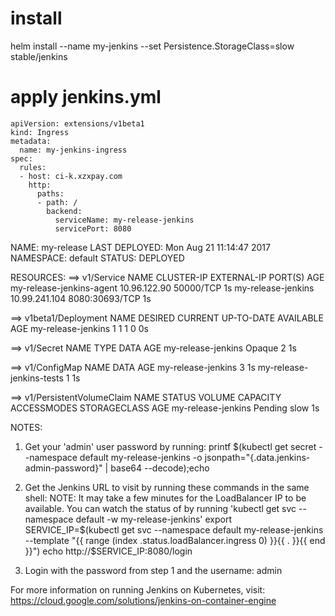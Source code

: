 # install
helm install --name my-jenkins --set Persistence.StorageClass=slow stable/jenkins
# apply jenkins.yml
```
apiVersion: extensions/v1beta1
kind: Ingress
metadata:
  name: my-jenkins-ingress
spec:
  rules:
  - host: ci-k.xzxpay.com
    http:
      paths:
      - path: /
        backend:
          serviceName: my-release-jenkins
          servicePort: 8080
```

NAME:   my-release
LAST DEPLOYED: Mon Aug 21 11:14:47 2017
NAMESPACE: default
STATUS: DEPLOYED

RESOURCES:
==> v1/Service
NAME                      CLUSTER-IP     EXTERNAL-IP  PORT(S)         AGE
my-release-jenkins-agent  10.96.122.90   <none>       50000/TCP       1s
my-release-jenkins        10.99.241.104  <pending>    8080:30693/TCP  1s

==> v1beta1/Deployment
NAME                DESIRED  CURRENT  UP-TO-DATE  AVAILABLE  AGE
my-release-jenkins  1        1        1           0          0s

==> v1/Secret
NAME                TYPE    DATA  AGE
my-release-jenkins  Opaque  2     1s

==> v1/ConfigMap
NAME                      DATA  AGE
my-release-jenkins        3     1s
my-release-jenkins-tests  1     1s

==> v1/PersistentVolumeClaim
NAME                STATUS   VOLUME  CAPACITY  ACCESSMODES  STORAGECLASS  AGE
my-release-jenkins  Pending  slow    1s


NOTES:
1. Get your 'admin' user password by running:
  printf $(kubectl get secret --namespace default my-release-jenkins -o jsonpath="{.data.jenkins-admin-password}" | base64 --decode);echo
2. Get the Jenkins URL to visit by running these commands in the same shell:
  NOTE: It may take a few minutes for the LoadBalancer IP to be available.
        You can watch the status of by running 'kubectl get svc --namespace default -w my-release-jenkins'
  export SERVICE_IP=$(kubectl get svc --namespace default my-release-jenkins --template "{{ range (index .status.loadBalancer.ingress 0) }}{{ . }}{{ end }}")
  echo http://$SERVICE_IP:8080/login

3. Login with the password from step 1 and the username: admin

For more information on running Jenkins on Kubernetes, visit:
https://cloud.google.com/solutions/jenkins-on-container-engine
